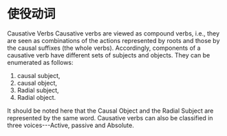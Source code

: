 # 使役动词

Causative Verbs 
Causative verbs are viewed as compound verbs,
i.e., they are seen as combinations of the actions represented by roots and those by the causal suffixes (the whole verbs). 
Accordingly, components of a causative verb have different sets of subjects and objects.
They can be enumerated as follows:
1. causal subject, 
2. causal object,
3. Radial subject,
4. Radial object. 

It should be noted here that the Causal Object and the Radial Subject are represented by the same word.
Causative verbs can also be classified in three voices---Active, passive and Absolute. 